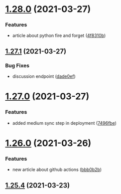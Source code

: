 # [1.28.0](https://github.com/MihaiNueleanu/blog/compare/1.27.1...1.28.0) (2021-03-27)


### Features

* article about python fire and forget ([4f8310b](https://github.com/MihaiNueleanu/blog/commit/4f8310b153a695cf4371bc1a589efef024c4cb07))



## [1.27.1](https://github.com/MihaiNueleanu/blog/compare/1.27.0...1.27.1) (2021-03-27)


### Bug Fixes

* discussion endpoint ([dade0ef](https://github.com/MihaiNueleanu/blog/commit/dade0efff63802ba60ea7a5c8a095596fdd64109))



# [1.27.0](https://github.com/MihaiNueleanu/blog/compare/1.26.0...1.27.0) (2021-03-27)


### Features

* added medium sync step in deployment ([7496fbe](https://github.com/MihaiNueleanu/blog/commit/7496fbe1b367cdfe0ded285a13ff46318adbd22e))



# [1.26.0](https://github.com/MihaiNueleanu/blog/compare/1.25.4...1.26.0) (2021-03-26)


### Features

* new article about github actions ([bbb0b2b](https://github.com/MihaiNueleanu/blog/commit/bbb0b2b834a9bb19ebee645facc33bd4b2196b14))



## [1.25.4](https://github.com/MihaiNueleanu/blog/compare/1.25.3...1.25.4) (2021-03-23)



